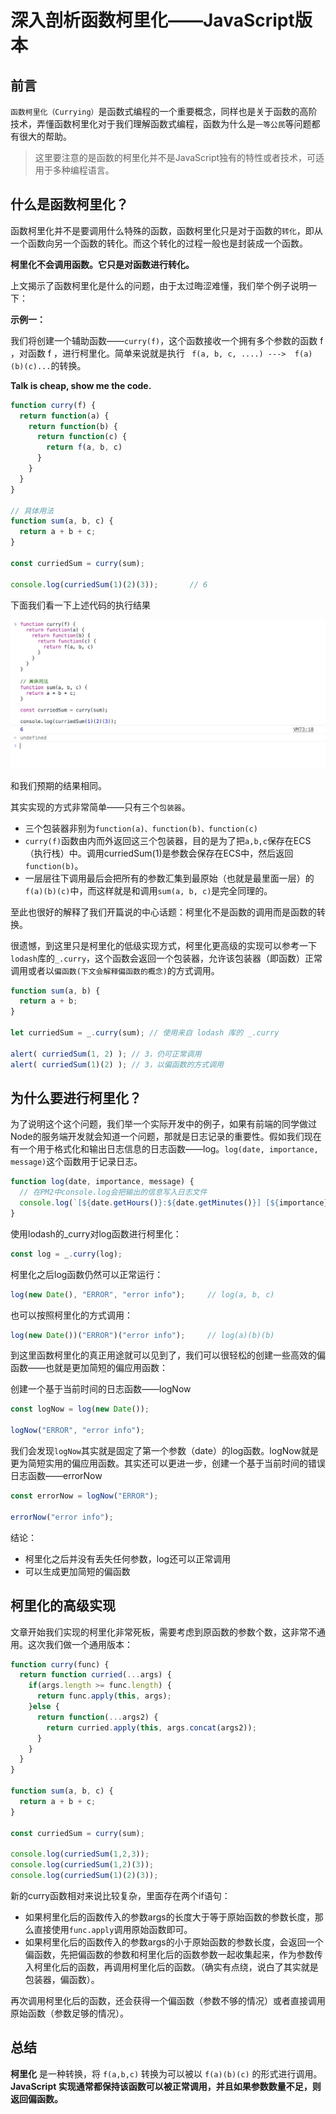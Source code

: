 # 深入剖析函数柯里化——JavaScript版本

## 前言

`函数柯里化（Currying）`是函数式编程的一个重要概念，同样也是关于函数的高阶技术，弄懂函数柯里化对于我们理解函数式编程，函数为什么是`一等公民`等问题都有很大的帮助。

> 这里要注意的是函数的柯里化并不是JavaScript独有的特性或者技术，可适用于多种编程语言。



## 什么是函数柯里化？

函数柯里化并不是要调用什么特殊的函数，函数柯里化只是对于函数的`转化`，即从一个函数向另一个函数的转化。而这个转化的过程一般也是封装成一个函数。

**柯里化不会调用函数。它只是对函数进行转化。**

上文揭示了函数柯里化是什么的问题，由于太过晦涩难懂，我们举个例子说明一下：

**示例一：**

我们将创建一个辅助函数——`curry(f)`，这个函数接收一个拥有多个参数的函数 f ，对函数 f ，进行柯里化。简单来说就是执行 ` f(a, b, c, ....) --->  f(a)(b)(c)...`的转换。

**Talk is cheap, show me the code.**

```javascript
function curry(f) {
  return function(a) {
    return function(b) {
      return function(c) {
        return f(a, b, c)
      }
    }
  }
}

// 具体用法
function sum(a, b, c) {
  return a + b + c;
}

const curriedSum = curry(sum);

console.log(curriedSum(1)(2)(3));		// 6
```

下面我们看一下上述代码的执行结果

<img src="../assets/images/chapter18/01.png" alt="" style="zoom:80%;" />

和我们预期的结果相同。

其实实现的方式非常简单——只有三个`包装器`。

+ 三个包装器非别为`function(a)、function(b)、function(c)`
+ `curry(f)`函数由内而外返回这三个包装器，目的是为了把`a,b,c`保存在ECS（执行栈）中。调用curriedSum(1)是参数会保存在ECS中，然后返回`function(b)`。
+ 一层层往下调用最后会把所有的参数汇集到最原始（也就是最里面一层）的`f(a)(b)(c)`中，而这样就是和调用`sum(a, b, c)`是完全同理的。

至此也很好的解释了我们开篇说的中心话题：柯里化不是函数的调用而是函数的转换。

很遗憾，到这里只是柯里化的低级实现方式，柯里化更高级的实现可以参考一下`lodash`库的`_.curry`，这个函数会返回一个包装器，允许该包装器（即函数）正常调用或者以`偏函数(下文会解释偏函数的概念)`的方式调用。

```javascript
function sum(a, b) {
  return a + b;
}

let curriedSum = _.curry(sum); // 使用来自 lodash 库的 _.curry

alert( curriedSum(1, 2) ); // 3，仍可正常调用
alert( curriedSum(1)(2) ); // 3，以偏函数的方式调用
```



## 为什么要进行柯里化？

为了说明这个这个问题，我们举一个实际开发中的例子，如果有前端的同学做过Node的服务端开发就会知道一个问题，那就是日志记录的重要性。假如我们现在有一个用于格式化和输出日志信息的日志函数——log。`log(date, importance, message)`这个函数用于记录日志。

```javascript
function log(date, importance, message) {
  // 在PM2中console.log会把输出的信息写入日志文件
  console.log(`[${date.getHours()}:${date.getMinutes()}] [${importance}] ${message}`)
}
```

使用lodash的_curry对log函数进行柯里化：

```javascript
const log = _.curry(log);
```

柯里化之后log函数仍然可以正常运行：

```javascript
log(new Date(), "ERROR", "error info");		// log(a, b, c)
```

也可以按照柯里化的方式调用：

```javascript
log(new Date())("ERROR")("error info");		// log(a)(b)(b)
```

到这里函数柯里化的真正用途就可以见到了，我们可以很轻松的创建一些高效的偏函数——也就是更加简短的偏应用函数：

创建一个基于当前时间的日志函数——logNow

```javascript
const logNow = log(new Date());

logNow("ERROR", "error info");
```

我们会发现`logNow`其实就是固定了第一个参数（date）的log函数。logNow就是更为简短实用的偏应用函数。其实还可以更进一步，创建一个基于当前时间的错误日志函数——errorNow

```javascript
const errorNow = logNow("ERROR");

errorNow("error info");
```

结论：

+ 柯里化之后并没有丢失任何参数，log还可以正常调用
+ 可以生成更加简短的偏函数



## 柯里化的高级实现

文章开始我们实现的柯里化非常死板，需要考虑到原函数的参数个数，这非常不通用。这次我们做一个通用版本：

```javascript
function curry(func) {
  return function curried(...args) {
    if(args.length >= func.length) {
      return func.apply(this, args);
    }else {
      return function(...args2) {
        return curried.apply(this, args.concat(args2));
      }
    }
  }
}

function sum(a, b, c) {
  return a + b + c;
}

const curriedSum = curry(sum);

console.log(curriedSum(1,2,3));
console.log(curriedSum(1,2)(3));
console.log(curriedSum(1)(2)(3));
```

新的curry函数相对来说比较复杂，里面存在两个if语句：

+ 如果柯里化后的函数传入的参数args的长度大于等于原始函数的参数长度，那么直接使用`func.apply`调用原始函数即可。
+ 如果柯里化后的函数传入的参数args的小于原始函数的参数长度，会返回一个偏函数，先把偏函数的参数和柯里化后的函数参数一起收集起来，作为参数传入柯里化后的函数，再调用柯里化后的函数。（确实有点绕，说白了其实就是包装器，偏函数）。

再次调用柯里化后的函数，还会获得一个偏函数（参数不够的情况）或者直接调用原始函数（参数足够的情况）。



## 总结

**柯里化** 是一种转换，将 `f(a,b,c)` 转换为可以被以 `f(a)(b)(c)` 的形式进行调用。**JavaScript 实现通常都保持该函数可以被正常调用，并且如果参数数量不足，则返回偏函数。**















